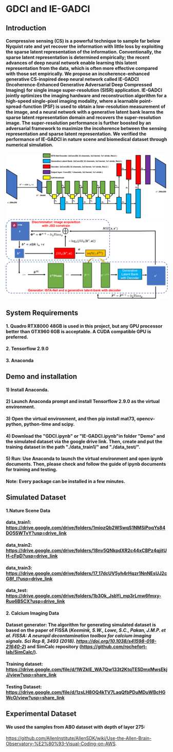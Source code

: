 # GDCI and IE-GADCI
## Introduction
#### Compressive sensing (CS) is a powerful technique to sample far below Nyquist rate and yet recover the information with little loss by exploiting the sparse latent representation of the information. Conventionally, the sparse latent representation is determined empirically; the recent advances of deep neural network enable learning this latent representation from the data, which is often more effective compared with those set empirically. We propose an incoherence-enhanced generative CS-inspired deep neural network called IE-GADCI (Incoherence-Enhanced Generative Adversarial Deep Compressed Imaging) for single image super-resolution (SISR) application. IE-GADCI jointly optimizes the imaging hardware and reconstruction algorithm for a high-speed single-pixel imaging modality, where a learnable point-spread-function (PSF) is used to obtain a low-resolution measurement of the image, and a neural network with a generative latent bank learns the sparse latent representation domain and recovers the super-resolution image. The super-resolution performance is further boosted by an adversarial framework to maximize the incoherence between the sensing representation and sparse latent representation. We verified the performance of IE-GADCI in nature scene and biomedical dataset through numerical simulation.
![alt text](https://github.com/KangningZhang/IE-GADCI/blob/main/Figures/Picture1.png)
![alt text](https://github.com/KangningZhang/IE-GADCI/blob/main/Figures/Picture2.png)

## System Requirements
#### 1. Quadro RTX8000 48GB is used in this project, but any GPU processor better than GTX960 6GB is acceptable. A CUDA compatible GPU is preferred.
#### 2. Tensorflow 2.9.0
#### 3. Anaconda

## Demo and installation
#### 1) Install Anaconda.
#### 2) Launch Anaconda prompt and install Tensorflow 2.9.0 as the virtual environment.
#### 3) Open the virtual environment, and then  pip install mat73, opencv-python, python-time and scipy.
#### 4) Download the "GDCI.ipynb" or "IE-GADCI.ipynb"in folder "Demo" and the simulated dataset via the google drive link. Then, create and put the training dataset in the path "./data_train1/" and "./data_test/".
#### 5) Run: Use Anaconda to launch the virtual environment and open ipynb documents. Then, please check and follow the guide of ipynb documents for training and testing.
#### Note: Every package can be installed in a few minutes.

## Simulated Dataset
#### 1.Nature Scene Data
#### data_train1: https://drive.google.com/drive/folders/1miozQb2WSwqS1NMSiPoqYs84DO5SWTvY?usp=drive_link
#### data_train2: https://drive.google.com/drive/folders/18nv5QNkpdXR2c44xCBPz4qjitUH-cFpD?usp=drive_link
#### data_train3: https://drive.google.com/drive/folders/17_17dcUV5yh4rHqzr1NnNEsUJ2cG8f_I?usp=drive_link
#### data_test: https://drive.google.com/drive/folders/1b3Ok_JsbYi_mp3rLmw6fmxy-Ruo6BSCX?usp=drive_link
#### 2. Calcium Imaging Data
#### Dataset generator: The algorithm for generating simulated dataset is based on the paper of FISSA (_Keemink, S.W., Lowe, S.C., Pakan, J.M.P. et al. FISSA: A neuropil decontamination toolbox for calcium imaging signals. Sci Rep 8, 3493 (2018). https://doi.org/10.1038/s41598-018-21640-2_) and SimCalc repository (https://github.com/rochefort-lab/SimCalc/). 
#### Training dataset: https://drive.google.com/file/d/1WZkIE_WA7Qw133t2KtqTESDmxMwsEkjJ/view?usp=share_link
#### Testing Dataset: https://drive.google.com/file/d/1zsLH8OQ4kTV7LaqQfbPDuMDuWBcHGWcO/view?usp=share_link
## Experimental Dataset
#### We used the samples from ABO dataset with depth of layer 275:
https://github.com/AllenInstitute/AllenSDK/wiki/Use-the-Allen-Brain-Observatory-%E2%80%93-Visual-Coding-on-AWS.

